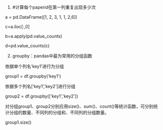 1. #计算每个paperid在第一列重复出现多少次

a = pd.DataFrame([1, 2, 3, 1, 1, 2,6])

c=a.iloc[:,0]

b=a.apply(pd.value_counts)

d=pd.value_counts(c)


2. groupby：pandas中最为常用的分组函数

依据单个列名’key1’进行为分组

group1 = df.groupby('key1')  

依据多个列名[‘key1’,’key2’]进行分组

group2 = df.groupby(['key1','key2'])  

对分组group1、group2分别应用size()、sum()、count()等统计函数，可分别统计分组的数量、不同列的分组和、不同列的分组数量。

group1.size() 
